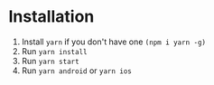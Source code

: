 # Installation
1) Install `yarn` if you don't have one `(npm i yarn -g)`
2) Run `yarn install`
3) Run `yarn start`
4) Run `yarn android` or `yarn ios`
